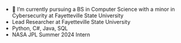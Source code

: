 - 🌱 I’m currently pursuing a BS in Computer Science with a minor in Cybersecurity at Fayetteville State University
- Lead Researcher at Fayetteville State University
- Python, C#, Java, SQL
- NASA JPL Summer 2024 Intern

<!---
LuisHernandez9/LuisHernandez9 is a ✨ special ✨ repository because its `README.md` (this file) appears on your GitHub profile.
You can click the Preview link to take a look at your changes.
--->
